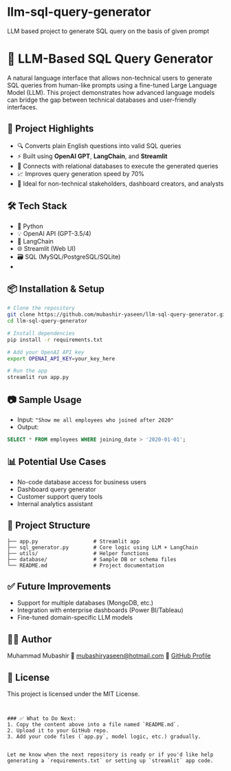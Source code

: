 # llm-sql-query-generator
LLM based project to generate SQL query on the basis of given prompt

# 🧠 LLM-Based SQL Query Generator

A natural language interface that allows non-technical users to generate SQL queries from human-like prompts using a fine-tuned Large Language Model (LLM). This project demonstrates how advanced language models can bridge the gap between technical databases and user-friendly interfaces.

## 🚀 Project Highlights

- 🔍 Converts plain English questions into valid SQL queries
- ⚡ Built using **OpenAI GPT**, **LangChain**, and **Streamlit**
- 💾 Connects with relational databases to execute the generated queries
- 📈 Improves query generation speed by 70%
- 🧪 Ideal for non-technical stakeholders, dashboard creators, and analysts


## 🛠️ Tech Stack

- 🐍 Python
- 💡 OpenAI API (GPT-3.5/4)
- 🔗 LangChain
- 🌐 Streamlit (Web UI)
- 🗃️ SQL (MySQL/PostgreSQL/SQLite)
- 

## 📦 Installation & Setup

```bash
# Clone the repository
git clone https://github.com/mubashir-yaseen/llm-sql-query-generator.git
cd llm-sql-query-generator

# Install dependencies
pip install -r requirements.txt

# Add your OpenAI API key
export OPENAI_API_KEY=your_key_here

# Run the app
streamlit run app.py
````

## 📷 Sample Usage

* Input: `"Show me all employees who joined after 2020"`
* Output:

```sql
SELECT * FROM employees WHERE joining_date > '2020-01-01';
```

## 📊 Potential Use Cases

* No-code database access for business users
* Dashboard query generator
* Customer support query tools
* Internal analytics assistant


## 📁 Project Structure

```
├── app.py                  # Streamlit app
├── sql_generator.py        # Core logic using LLM + LangChain
├── utils/                  # Helper functions
├── database/               # Sample DB or schema files
└── README.md               # Project documentation
```


## ✅ Future Improvements

* Support for multiple databases (MongoDB, etc.)
* Integration with enterprise dashboards (Power BI/Tableau)
* Fine-tuned domain-specific LLM models


## 👨‍💻 Author

Muhammad Mubashir
📧 [mubashiryaseen@hotmail.com](mailto:mubashiryaseen@hotmail.com)
🔗 [GitHub Profile](https://github.com/mubashir-yaseen)


## 📄 License

This project is licensed under the MIT License.

```


### ✅ What to Do Next:
1. Copy the content above into a file named `README.md`.
2. Upload it to your GitHub repo.
3. Add your code files (`app.py`, model logic, etc.) gradually.


Let me know when the next repository is ready or if you'd like help generating a `requirements.txt` or setting up `streamlit` app code.
```
